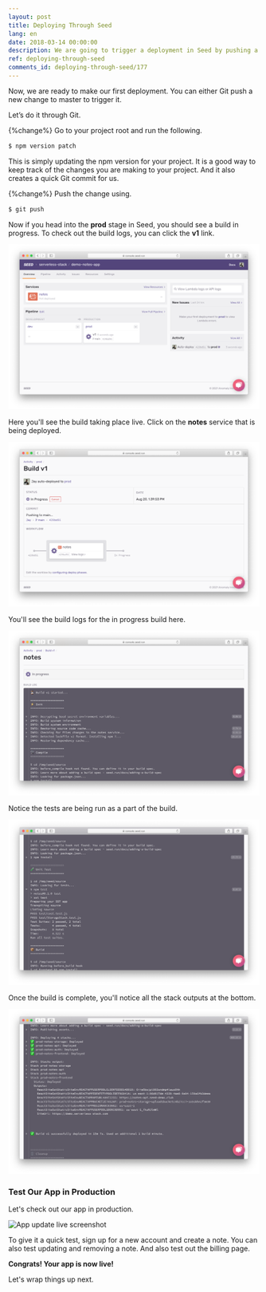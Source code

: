 ```yaml
---
layout: post
title: Deploying Through Seed
lang: en
date: 2018-03-14 00:00:00
description: We are going to trigger a deployment in Seed by pushing a commit to our full-stack serverless project in Git. In the Seed console you can view the build logs and look at the stack outputs.
ref: deploying-through-seed
comments_id: deploying-through-seed/177
---
```


Now, we are ready to make our first deployment. You can either Git push a new change to master to trigger it.

Let’s do it through Git.

{%change%} Go to your project root and run the following.

```bash
$ npm version patch
```

This is simply updating the npm version for your project. It is a good way to keep track of the changes you are making to your project. And it also creates a quick Git commit for us.

{%change%} Push the change using.

```bash
$ git push
```

Now if you head into the **prod** stage in Seed, you should see a build in progress. To check out the build logs, you can click the **v1** link.

![Seed prod build in progress](/assets/part2/seed-prod-build-in-progress.png)

Here you'll see the build taking place live. Click on the **notes** service that is being deployed.

![Prod build details](/assets/part2/prod-build-details.png)

You'll see the build logs for the in progress build here.

![Prod build logs in progress](/assets/part2/prod-build-logs-in-progress.png)

Notice the tests are being run as a part of the build.

![Prod build run tests](/assets/part2/prod-build-run-tests.png)

Once the build is complete, you'll notice all the stack outputs at the bottom.

![Prod build stack outputs](/assets/part2/prod-build-stack-outputs.png)

### Test Our App in Production

Let's check out our app in production.

![App update live screenshot](/assets/part2/app-update-live.png)

To give it a quick test, sign up for a new account and create a note. You can also test updating and removing a note. And also test out the billing page.

**Congrats! Your app is now live!**

Let's wrap things up next.
